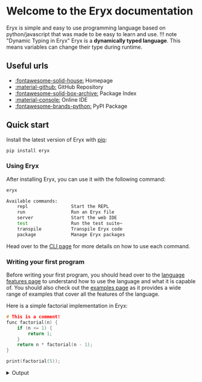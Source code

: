 # Welcome to the Eryx documentation

Eryx is simple and easy to use programming language based on python/javascript that was made to be easy to learn and use.
!!! note "Dynamic Typing in Eryx"
Eryx is a **dynamically typed language**. This means variables can change their type during runtime.

## Useful urls

- [:fontawesome-solid-house:](https://eryx.shymike.tech) Homepage
- [:material-github:](https://github.com/ImShyMike/Eryx) GitHub Repository
- [:fontawesome-solid-box-archive:](https://eryx-packages.shymike.tech) Package Index
- [:material-console:](https://eryx-ide.shymike.tech) Online IDE
- [:fontawesome-brands-python:](https://pypi.org/project/Eryx) PyPI Package

## Quick start

Install the latest version of Eryx with [pip](https://pypi.org/project/pip):

```sh
pip install eryx
```

### Using Eryx

After installing Eryx, you can use it with the following command:

```sh
eryx

Available commands:
    repl                Start the REPL
    run                 Run an Eryx file
    server              Start the web IDE
    test                Run the test suite~
    transpile           Transpile Eryx code
    package             Manage Eryx packages
```

Head over to the [CLI page](cli.md) for more details on how to use each command.

### Writing your first program

Before writing your first program, you should head over to the [language features page](language-features.md) to understand how to use the language and what it is capable of.
You should also check out the [examples page](examples.md) as it provides a wide range of examples that cover all the features of the language.

Here is a simple factorial implementation in Eryx:

```C title="factorial.eryx" linenums="1"
# This is a comment!
func factorial(n) {
    if (n <= 1) {
        return 1;
    }
    return n * factorial(n - 1);
}

print(factorial(5));
```

<details>
<summary>Output</summary>
```C linenums="1"
120
```
</details>
